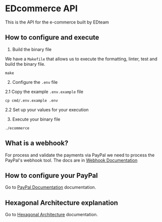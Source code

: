 # EDcommerce API

This is the API for the e-commerce built by EDteam

## How to configure and execute

1. Build the binary file

We have a `Makefile` that allows us to execute the formatting, linter, test and build the binary file.
```shell
make
```

2. Configure the `.env` file

2.1 Copy the example `.env.example` file
```shell
cp cmd/.env.example .env
```

2.2 Set up your values for your execution

3. Execute your binary file
```shell
./ecommerce
```

## What is a webhook?

For process and validate the payments via PayPal we need to process the PayPal's webhook tool. The docs are in [Webhook Documentation](Webhook.md)

## How to configure your PayPal

Go to [PayPal Documentation](PayPal.md) documentation.

## Hexagonal Architecture explanation

Go to [Hexagonal Architecture](Hexagonal.md) documentation.
